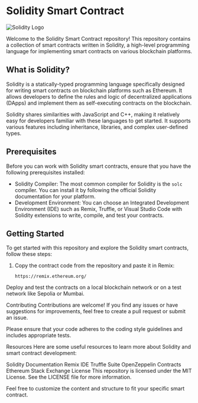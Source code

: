 # Solidity Smart Contract

![Solidity Logo](https://soliditylang.org/img/logo.svg)

Welcome to the Solidity Smart Contract repository! This repository contains a collection of smart contracts written in Solidity, a high-level programming language for implementing smart contracts on various blockchain platforms.

## What is Solidity?

Solidity is a statically-typed programming language specifically designed for writing smart contracts on blockchain platforms such as Ethereum. It allows developers to define the rules and logic of decentralized applications (DApps) and implement them as self-executing contracts on the blockchain.

Solidity shares similarities with JavaScript and C++, making it relatively easy for developers familiar with these languages to get started. It supports various features including inheritance, libraries, and complex user-defined types.

## Prerequisites

Before you can work with Solidity smart contracts, ensure that you have the following prerequisites installed:

- Solidity Compiler: The most common compiler for Solidity is the `solc` compiler. You can install it by following the official Solidity documentation for your platform.
- Development Environment: You can choose an Integrated Development Environment (IDE) such as Remix, Truffle, or Visual Studio Code with Solidity extensions to write, compile, and test your contracts.

## Getting Started

To get started with this repository and explore the Solidity smart contracts, follow these steps:

1. Copy the contract code from the repository and paste it in Remix:

   ```shell
   https://remix.ethereum.org/
Deploy and test the contracts on a local blockchain network or on a test network like Sepolia or Mumbai.

Contributing
Contributions are welcome! If you find any issues or have suggestions for improvements, feel free to create a pull request or submit an issue.

Please ensure that your code adheres to the coding style guidelines and includes appropriate tests.

Resources
Here are some useful resources to learn more about Solidity and smart contract development:

Solidity Documentation
Remix IDE
Truffle Suite
OpenZeppelin Contracts
Ethereum Stack Exchange
License
This repository is licensed under the MIT License. See the LICENSE file for more information.



Feel free to customize the content and structure to fit your specific smart contract.
